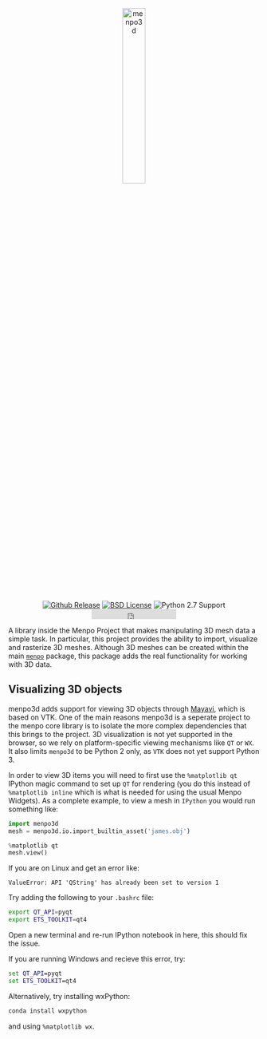 <center>
  <img src="../../logo/menpo3d.png" alt="menpo3d" width="30%">
  </br>
  </br>
  <a href="http://github.com/menpo/menpo3d"><img src="http://img.shields.io/github/release/menpo/menpo3d.svg" alt="Github Release"/></a>
  <a href="https://github.com/menpo/menpo3d/blob/master/LICENSE.txt"><img src="http://img.shields.io/badge/License-BSD-green.svg" alt="BSD License"/></a>
  <img src="https://img.shields.io/badge/Python-2.7-green.svg" alt="Python 2.7 Support"/>
  <iframe src="https://ghbtns.com/github-btn.html?user=menpo&repo=menpo3d&type=star&count=true" frameborder="0" scrolling="0" width="170px" height="20px"></iframe>
  </br>
</center>

A library inside the Menpo Project that makes manipulating 3D mesh data a simple task. In particular, this project provides the ability to import, visualize and rasterize 3D meshes. Although 3D meshes can be created within the main [`menpo`](../menpo/index.md) package, this package adds the real functionality for working with 3D data.


Visualizing 3D objects
----------------------
menpo3d adds support for viewing 3D objects through
[Mayavi](http://code.enthought.com/projects/mayavi/), which is based on VTK.
One of the main reasons menpo3d is a seperate project to the menpo core
library is to isolate the more complex dependencies that this brings to the
project. 3D visualization is not yet supported in the browser, so we rely on
platform-specific viewing mechanisms like `QT` or `WX`. It also limits `menpo3d` to
be Python 2 only, as `VTK` does not yet support Python 3.

In order to view 3D items you will need to first use the `%matplotlib qt`
IPython magic command to set up `QT` for rendering (you do this instead of
`%matplotlib inline` which is what is needed for using the usual Menpo
Widgets). As a complete example, to view a mesh in `IPython` you
would run something like:
```python
import menpo3d
mesh = menpo3d.io.import_builtin_asset('james.obj')
```
```python
%matplotlib qt
mesh.view()
```
 If you are on Linux and get an error like:
```
ValueError: API 'QString' has already been set to version 1
```
Try adding the following to your `.bashrc` file:
```bash
export QT_API=pyqt
export ETS_TOOLKIT=qt4
```
Open a new terminal and re-run IPython notebook in here, this should fix the issue.

If you are running Windows and recieve this error, try:
```cmd
set QT_API=pyqt
set ETS_TOOLKIT=qt4
```
Alternatively, try installing wxPython:
```cmd
conda install wxpython
```
and using `%matplotlib wx`.
